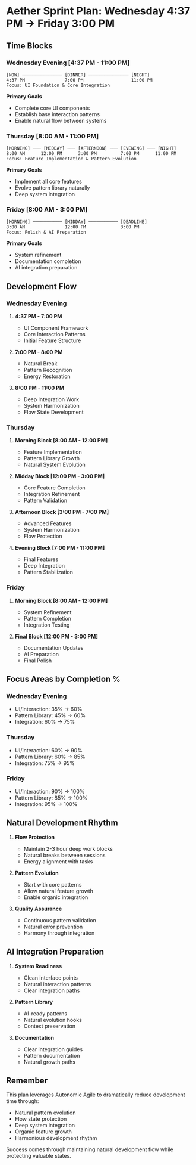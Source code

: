 # Aether Sprint Plan: Wednesday 4:37 PM → Friday 3:00 PM

## Time Blocks

### Wednesday Evening [4:37 PM - 11:00 PM]
```
[NOW] ─────────────── [DINNER] ─────────────── [NIGHT]
4:37 PM               7:00 PM                  11:00 PM
Focus: UI Foundation & Core Integration
```
**Primary Goals**
- Complete core UI components
- Establish base interaction patterns
- Enable natural flow between systems

### Thursday [8:00 AM - 11:00 PM]
```
[MORNING] ─── [MIDDAY] ─── [AFTERNOON] ─── [EVENING] ─── [NIGHT]
8:00 AM      12:00 PM      3:00 PM         7:00 PM      11:00 PM
Focus: Feature Implementation & Pattern Evolution
```
**Primary Goals**
- Implement all core features
- Evolve pattern library naturally
- Deep system integration

### Friday [8:00 AM - 3:00 PM]
```
[MORNING] ─────────── [MIDDAY] ─────────── [DEADLINE]
8:00 AM               12:00 PM             3:00 PM
Focus: Polish & AI Preparation
```
**Primary Goals**
- System refinement
- Documentation completion
- AI integration preparation

## Development Flow

### Wednesday Evening
1. **4:37 PM - 7:00 PM**
   - UI Component Framework
   - Core Interaction Patterns
   - Initial Feature Structure

2. **7:00 PM - 8:00 PM**
   - Natural Break
   - Pattern Recognition
   - Energy Restoration

3. **8:00 PM - 11:00 PM**
   - Deep Integration Work
   - System Harmonization
   - Flow State Development

### Thursday
1. **Morning Block [8:00 AM - 12:00 PM]**
   - Feature Implementation
   - Pattern Library Growth
   - Natural System Evolution

2. **Midday Block [12:00 PM - 3:00 PM]**
   - Core Feature Completion
   - Integration Refinement
   - Pattern Validation

3. **Afternoon Block [3:00 PM - 7:00 PM]**
   - Advanced Features
   - System Harmonization
   - Flow Protection

4. **Evening Block [7:00 PM - 11:00 PM]**
   - Final Features
   - Deep Integration
   - Pattern Stabilization

### Friday
1. **Morning Block [8:00 AM - 12:00 PM]**
   - System Refinement
   - Pattern Completion
   - Integration Testing

2. **Final Block [12:00 PM - 3:00 PM]**
   - Documentation Updates
   - AI Preparation
   - Final Polish

## Focus Areas by Completion %

### Wednesday Evening
- UI/Interaction: 35% → 60%
- Pattern Library: 45% → 60%
- Integration: 60% → 75%

### Thursday
- UI/Interaction: 60% → 90%
- Pattern Library: 60% → 85%
- Integration: 75% → 95%

### Friday
- UI/Interaction: 90% → 100%
- Pattern Library: 85% → 100%
- Integration: 95% → 100%

## Natural Development Rhythm

1. **Flow Protection**
   - Maintain 2-3 hour deep work blocks
   - Natural breaks between sessions
   - Energy alignment with tasks

2. **Pattern Evolution**
   - Start with core patterns
   - Allow natural feature growth
   - Enable organic integration

3. **Quality Assurance**
   - Continuous pattern validation
   - Natural error prevention
   - Harmony through integration

## AI Integration Preparation

1. **System Readiness**
   - Clean interface points
   - Natural interaction patterns
   - Clear integration paths

2. **Pattern Library**
   - AI-ready patterns
   - Natural evolution hooks
   - Context preservation

3. **Documentation**
   - Clear integration guides
   - Pattern documentation
   - Natural growth paths

## Remember

This plan leverages Autonomic Agile to dramatically reduce development time through:
- Natural pattern evolution
- Flow state protection
- Deep system integration
- Organic feature growth
- Harmonious development rhythm

Success comes through maintaining natural development flow while protecting valuable states. 